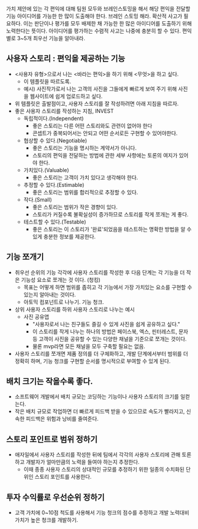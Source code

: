 가치 제안에 있는 각 편익에 대해 팀원 모두와 브레인스토밍을 해서 해당 편익을 전달할 기능 아이디어를 가능한 한 많이 도출해야 한다. 브레인 스토밍 해라. 확산적 사고가 필요하다. 이는 판단이나 평가를 모두 배제한 채 가능한 한 많은 아이디어를 도출하기 위해 노력한다는 뜻이다. 아이디어를 평가하는 수렴적 사고는 나중에 충분히 할 수 있다.
편익별로 3~5개 최우선 기능을 알아내라.

## 사용자 스토리 : 편익을 제공하는 기능

- <사용자 유형>으로서 나는 <바라는 편익>을 하기 위해 <무엇>을 하고 싶다.
  - 이 템플릿을 따르도록.
  - 예시) 사진작가로서 나는 고객의 사진을 그들에게 빠르게 보여 주기 위해 사진을 웹사이트에 쉽게 업로드하고 싶다.
- 위 템플릿은 출발점이고, 사용자 스토리를 잘 작성하려면 아래 지침을 따르자.
- 좋은 사용자 스토리를 작성하는 지침, INVEST
  - 독립적이다.(Independent)
    - 좋은 스토리는 다른 어떤 스토리와도 관련이 없어야 한다
    - 콘셉트가 중복되어서는 안되고 어떤 순서로든 구현할 수 있어야한다.
  - 협상할 수 있다.(Negotiable)
    - 좋은 스토리는 기능을 명시하는 계약서가 아니다.
    - 스토리의 편익을 전달하는 방법에 관한 세부 사항에는 토론의 여지가 있어야 한다.
  - 가치있다.(Valuable)
    - 좋은 스토리는 고객이 가치 있다고 생각해야 한다.
  - 추정할 수 있다.(Estimable)
    - 좋은 스토리는 범위를 합리적으로 추정할 수 있다.
  - 작다.(Small)
    - 좋은 스토리는 범위가 작은 경향이 있다.
    - 스토리가 커질수록 불확실성이 증가하므로 스토리를 작게 쪼개는 게 좋다.
  - 테스트할 수 있다.(Testable)
    - 좋은 스토리는 이 스토리가 '완료'되었음을 테스트하는 명확한 방법을 알 수 있게 충분한 정보를 제공한다.

## 기능 쪼개기

- 취우선 순위의 기능 각각에 사용자 스토리를 작성한 후 다음 단계는 각 기능을 더 작은 기능성 요소로 쪼개는 것 이다. (청킹)
  - 목표는 어떻게 하면 범위를 좁히고 각 기능에서 가장 가치있는 요소를 구현할 수 있는지 알아내는 것이다.
  - 아토믹 컴포넌트로 나누기. 기능 청크.
- 상위 사용자 스토리를 하위 사용자 스토리로 나누는 예시
  - 사진 공유앱
    - "사용자로서 나는 친구들도 즐길 수 있게 사진을 쉽게 공유하고 싶다."
    - 이 스토리를 작게 나누는 하나의 방법은 페이스북, 엑스, 핀터레스트, 문자 등 고객이 사진을 공유할 수 있는 다양한 채널을 기준으로 쪼개는 것이다.
    - 물론 mvp라면 모든 채널을 모두 구축할 필요는 없음.
- 사용자 스토리를 쪼개면 제품 정의를 더 구체화하고, 개발 단계에서부터 범위를 더 정확히 하며, 기능 청크를 구현할 순서를 명시적으로 부여할 수 있게 된다.

## 배치 크기는 작을수록 좋다.

- 소프트웨어 개발에서 배치 규모는 코딩하는 기능이나 사용자 스토리의 크기를 일컫는다.
- 작은 배치 규모로 작업하면 더 빠르게 피드백 받을 수 있으므로 속도가 빨라지고, 신속한 피드백은 위험과 낭비를 줄여준다.

## 스토리 포인트로 범위 정하기

- 애자일에서 사용자 스토리를 작성한 뒤에 팀에서 각각의 사용자 스토리에 관해 토론하고 개발자가 얼마만큼의 노력을 들여야 하는지 추정한다.
  - 이때 종종 사용자 스토리의 상대적인 규모를 추정하기 위한 일종의 수치화된 단위인 스토리 포인트를 사용한다.

## 투자 수익률로 우선순위 정하기

- 고객 가치에 0~10점 척도를 사용해서 기능 청크의 점수를 추정하고 개발 노력대비 가치가 높은 청크를 개발하기.

